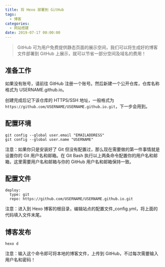 ```yaml
---
title: 将 Hexo 部署到 GitHub
tags:
  - 博客
categories:
  - 网站搭建
date: 2019-07-17 00:00:00
---
```


> GitHub 可为用户免费提供静态页面的展示空间，我们可以将生成好的博客文件部署到 GitHub 上展示，就可以节省一部分空间及域名的费用！

<!-- more -->

## 准备工作

如果没有账号，请前往 GitHub 注册一个账号。然后新建一个公开仓库，仓库名称格式为 USERNAME.github.io。

创建完成后记下该仓库的 HTTPS/SSH 地址，一般格式为 `https://github.com/USERNAME/USERNAME.github.io.git`，下一步会用到。

## 配置环境

```
git config --global user.email "EMAILADDRESS"
git config --global user.name "USERNAME"
```

注意：如果你只是安装好了 Git 但没有配置过，那么现在需要做的第一件事情就是设置你的 Git 用户名和邮箱。在 Git Bash 执行以上两条命令配置你的用户名和邮箱，这里需要用户名和邮箱与你的 GitHub 用户名和邮箱保持一致。

## 配置文件

```
deploy:
  type: git
  repo: https://github.com/USERNAME/USERNAME.github.io.git
```

注意：进入到 Hexo 博客的根目录，编辑站点的配置文件_config.yml，将上面的代码填入文件末尾。

## 博客发布

```
hexo d
```

注意：输入这个命令即可将本地的博客文件，上传到 GitHub，不过每次需要输入用户名和密码！
